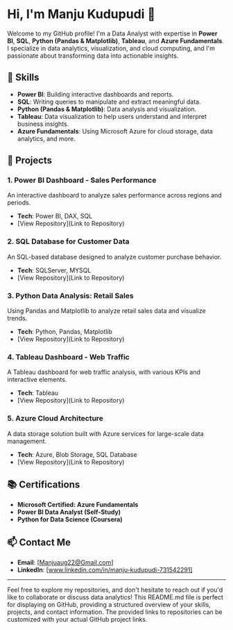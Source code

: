 # Hi, I'm Manju Kudupudi 👋

Welcome to my GitHub profile! I'm a Data Analyst with expertise in **Power BI**, **SQL**, **Python (Pandas & Matplotlib)**, **Tableau**, and **Azure Fundamentals**. I specialize in data analytics, visualization, and cloud computing, and I'm passionate about transforming data into actionable insights.

## 📌 Skills

- **Power BI**: Building interactive dashboards and reports.
- **SQL**: Writing queries to manipulate and extract meaningful data.
- **Python (Pandas & Matplotlib)**: Data analysis and visualization.
- **Tableau**: Data visualization to help users understand and interpret business insights.
- **Azure Fundamentals**: Using Microsoft Azure for cloud storage, data analytics, and more.

## 🚀 Projects

### 1. **Power BI Dashboard - Sales Performance**
An interactive dashboard to analyze sales performance across regions and periods.  
- **Tech**: Power BI, DAX, SQL  
- [View Repository](Link to Repository)

### 2. **SQL Database for Customer Data**
An SQL-based database designed to analyze customer purchase behavior.  
- **Tech**: SQLServer, MYSQL 
- [View Repository](Link to Repository)

### 3. **Python Data Analysis: Retail Sales**
Using Pandas and Matplotlib to analyze retail sales data and visualize trends.  
- **Tech**: Python, Pandas, Matplotlib  
- [View Repository](Link to Repository)

### 4. **Tableau Dashboard - Web Traffic**
A Tableau dashboard for web traffic analysis, with various KPIs and interactive elements.  
- **Tech**: Tableau  
- [View Repository](Link to Repository)

### 5. **Azure Cloud Architecture**
A data storage solution built with Azure services for large-scale data management.  
- **Tech**: Azure, Blob Storage, SQL Database  
- [View Repository](Link to Repository)

## 📚 Certifications

- **Microsoft Certified: Azure Fundamentals**
- **Power BI Data Analyst (Self-Study)**
- **Python for Data Science (Coursera)**

## 📫 Contact Me

- **Email**: [Manjuaug22@Gmail.com]
- **LinkedIn**: [www.linkedin.com/in/manju-kudupudi-731542291]

---

Feel free to explore my repositories, and don't hesitate to reach out if you'd like to collaborate or discuss data analytics!
This README.md file is perfect for displaying on GitHub, providing a structured overview of your skills, projects, and contact information. The provided links to repositories can be customized with your actual GitHub project links.




